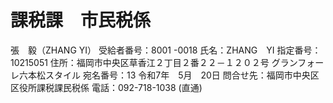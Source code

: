# 課税課　市民税係

張　毅（ZHANG YI）
受給者番号：8001  -0018
氏名：ZHANG　YI
指定番号：10215051
住所：福岡市中央区草香江２丁目２番２２－１２０２号
	グランフォーレ六本松スタイル
宛名番号：13
令和7年　5月　20日
問合せ先：福岡市中央区区役所課税課民税係
	電話：092-718-1038 (直通)
